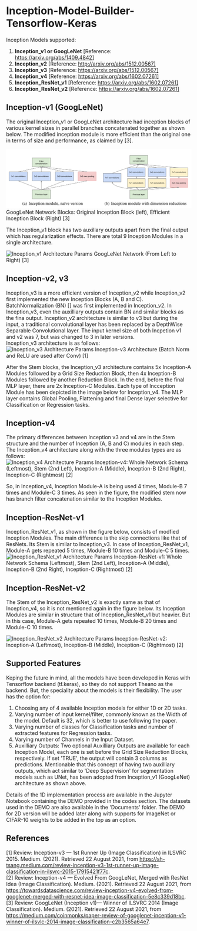 # Inception-Model-Builder-Tensorflow-Keras
Inception Models supported: 
1. **Inception_v1 or GoogLeNet** [Reference: https://arxiv.org/abs/1409.4842]  
4. **Inception_v2** [Reference: http://arxiv.org/abs/1512.00567]
3. **Inception_v3** [Reference: https://arxiv.org/abs/1512.00567]  
4. **Inception_v4** [Reference: https://arxiv.org/abs/1602.07261]  
5. **Inception_ResNet_v1** [Reference: https://arxiv.org/abs/1602.07261]  
6. **Inception_ResNet_v2** [Reference: https://arxiv.org/abs/1602.07261]  

## Inception-v1 (GoogLeNet)  
The original Inception_v1 or GoogLeNet architecture had inception blocks of various kernel sizes in parallel branches concatenated together as shown below. The modified inception module is more efficient than the original one in terms of size and performance, as claimed by [3]. 

![GoogLeNet Blocks](https://github.com/Sakib1263/Inception-InceptionResNet-1D-2D-Tensorflow-Keras/blob/main/Documents/Images/GoogLeNet_Blocks.png "Inception_v1 Blocks") GoogLeNet Network Blocks: Original Inception Block (left), Efficient Inception Block (Right) [3]  

The Inception_v1 block has two auxillary outputs apart from the final output which has regularization effects. There are total 9 Inception Modules in a single architecture.

![Inception_v1 Architecture Params](https://github.com/Sakib1263/Inception-Model-Builder-Tensorflow-Keras/blob/main/Documents/Images/Inception_v1.png "Inception_v1 Architecture") GoogLeNet Network (From Left to Right) [3]  

## Inception-v2, v3
Inception_v3 is a more efficient version of Inception_v2 while Inception_v2 first implemented the new Inception Blocks (A, B and C). BatchNormalization (BN) [] was first implemented in Inception_v2. In Inception_v3, even the auxilliary outputs contain BN and similar blocks as the fina output. Inception_v2 architecture is similar to v3 but during the input, a traditional convolutional layer has been replaced by a DepthWise Separable Convolutional layer. The input kernel size of both Incpetion v1 and v2 was 7, but was changed to 3 in later versions.  
Inception_v3 architecture is as follows:  
![Inception_v3 Architecture Params](https://github.com/Sakib1263/Inception-Model-Builder-Tensorflow-Keras/blob/main/Documents/Images/Inception_v3.png "Inception_v3 Architecture") 
Inception-v3 Architecture (Batch Norm and ReLU are used after Conv) [1]  

After the Stem blocks, the Inception_v3 architecture contains 5x Inception-A Modules followed by a Grid Size Reduction Block, then 4x Inception-B Modules followed by another Reduction Block. In the end, before the final MLP layer, there are 2x Inception-C Modules. Each type of Incception Module has been depicted in the image below for Inception_v4. The MLP layer contains Global Pooling, Flattening and final Dense layer selective for Classification or Regression tasks.  

## Inception-v4  
The primary differences between Inception v3 and v4 are in the Stem structure and the number of Inception (A, B and C) modules in each step. The Inception_v4 architecture along with the three modules types are as follows:  
![Inception_v4 Architecture Params](https://github.com/Sakib1263/Inception-Model-Builder-Tensorflow-Keras/blob/main/Documents/Images/Inception_v4.png "Inception_v4 Architecture")  Inception-v4: Whole Network Schema (Leftmost), Stem (2nd Left), Inception-A (Middle), Inception-B (2nd Right), Inception-C (Rightmost) [2]

So, in Inception_v4, Inception Module-A is being used 4 times, Module-B 7 times and Module-C 3 times. As seen in the figure, the modified stem now has branch filter concatenation similar to the Inception Modules.  

## Inception-ResNet-v1  
Inception_ResNet_v1, as shown in the figure below, consists of modfied Inception Modules. The main difference is the skip connections like that of ResNets. Its Stem is similar to Inception_v3. In case of Inception_ResNet_v1, Module-A gets repeated 5 times, Module-B 10 times and Module-C 5 times.  
![Inception_ResNet_v1 Architecture Params](https://github.com/Sakib1263/Inception-Model-Builder-Tensorflow-Keras/blob/main/Documents/Images/Inception_ResNet_v1.png "Inception_ResNet_v1  Architecture")  Inception-ResNet-v1: Whole Network Schema (Leftmost), Stem (2nd Left), Inception-A (Middle), Inception-B (2nd Right), Inception-C (Rightmost) [2]  

## Inception-ResNet-v2  
The Stem of the Inception_ResNet_v2 is exactly same as that of Inception_v4, so it is not mentioned again in the figure below. Its Inception Modules are similar in structure that of Inception_ResNet_v1 but heavier. But in this case, Module-A gets repeated 10 times, Module-B 20 times and Module-C 10 times.  

![Inception_ResNet_v2 Architecture Params](https://github.com/Sakib1263/Inception-Model-Builder-Tensorflow-Keras/blob/main/Documents/Images/Inception_ResNet_v2.png "Inception_ResNet_v2  Architecture") Inception-ResNet-v2: Inception-A (Leftmost), Inception-B (Middle), Inception-C (Rightmost) [2]  

## Supported Features
Keping the future in mind, all the models have been developed in Keras with Tensorflow backend (tf.keras), so they do not support Theano as the backend. But, the speciality about the models is their flexibility. The user has the option for: 
1. Choosing any of 4 available Inception models for either 1D or 2D tasks.
2. Varying number of input kernel/filter, commonly known as the Width of the model. Default is 32, which is better to use following the paper.
3. Varying number of classes for Classification tasks and number of extracted features for Regression tasks.
4. Varying number of Channels in the Input Dataset.
5. Auxilliary Outputs: Two optional Auxilliary Outputs are available for each Inception Model, each one is set before the Grid Size Reduction Blocks, respectively. If set 'TRUE', the output will contain 3 columns as predictions. Mentionable that this concept of having two auxilliary outputs, which act similar to 'Deep Supervision' for segmentation models such as UNet, has been adopted from Inception_v1 (GoogLeNet) architecture as shown above.  

Details of the 1D implementation process are available in the Jupyter Notebook containing the DEMO provided in the codes section. The datasets used in the DEMO are also available in the 'Documents' folder. The DEMO for 2D version will be added later along with supports for ImageNet or CIFAR-10 weights to be added in the top as an option.  


## References
[1] Review: Inception-v3 — 1st Runner Up (Image Classification) in ILSVRC 2015. Medium. (2021). Retrieved 22 August 2021, from https://sh-tsang.medium.com/review-inception-v3-1st-runner-up-image-classification-in-ilsvrc-2015-17915421f77c.  
[2] Review: Inception-v4 — Evolved From GoogLeNet, Merged with ResNet Idea (Image Classification). Medium. (2021). Retrieved 22 August 2021, from https://towardsdatascience.com/review-inception-v4-evolved-from-googlenet-merged-with-resnet-idea-image-classification-5e8c339d18bc.  
[3] Review: GoogLeNet (Inception v1)— Winner of ILSVRC 2014 (Image Classification). Medium. (2021). Retrieved 22 August 2021, from https://medium.com/coinmonks/paper-review-of-googlenet-inception-v1-winner-of-ilsvlc-2014-image-classification-c2b3565a64e7.  
